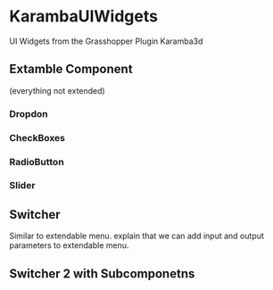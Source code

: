 # KarambaUIWidgets
UI Widgets from the Grasshopper Plugin Karamba3d

## Extamble Component
(everything not extended)

### Dropdon


### CheckBoxes

### RadioButton

### Slider

## Switcher

Similar to extendable menu. explain that we can add input and output parameters to extendable menu.

## Switcher 2 with Subcomponetns
